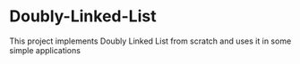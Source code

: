 # Doubly-Linked-List
This project implements Doubly Linked List from scratch and uses it in some simple applications
